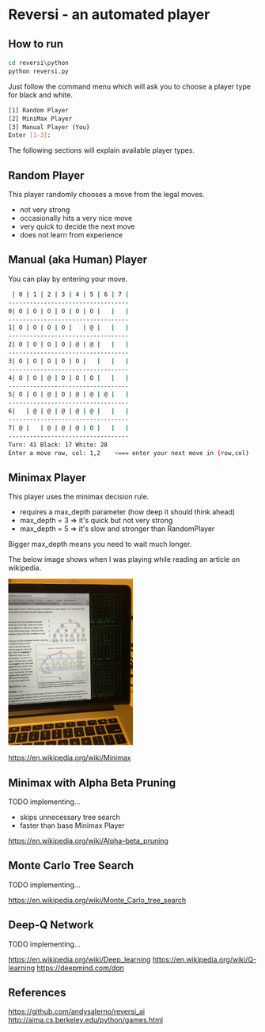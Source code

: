 # Reversi - an automated player

## How to run 

```bash
cd reversi\python
python reversi.py
```

Just follow the command menu which will ask you to choose a player type for black and white.  

```bash
[1] Random Player
[2] MiniMax Player
[3] Manual Player (You)
Enter [1-3]: 
```

The following sections will explain available player types.

## Random Player

This player randomly chooses a move from the legal moves.

- not very strong
- occasionally hits a very nice move
- very quick to decide the next move
- does not learn from experience

## Manual (aka Human) Player

You can play by entering your move.

```bash
 | 0 | 1 | 2 | 3 | 4 | 5 | 6 | 7 | 
----------------------------------
0| O | O | O | O | O | O |   |   | 
----------------------------------
1| O | O | O | O |   | @ |   |   | 
----------------------------------
2| O | O | O | O | @ | @ |   |   | 
----------------------------------
3| O | O | O | O | O |   |   |   | 
----------------------------------
4| O | O | @ | O | O | O |   |   | 
----------------------------------
5| O | O | @ | O | @ | @ | @ |   | 
----------------------------------
6|   | @ | @ | @ | @ | @ |   |   | 
----------------------------------
7| @ |   | @ | @ | @ | O |   |   | 
----------------------------------
Turn: 41 Black: 17 White: 28
Enter a move row, col: 1,2    <=== enter your next move in (row,col)
```

## Minimax Player

This player uses the minimax decision rule. 

- requires a max_depth parameter (how deep it should think ahead)
- max_depth = 3 => it's quick but not very strong
- max_depth = 5 => it's slow and stronger than RandomPlayer

Bigger max_depth means you need to wait much longer.  

The below image shows when I was playing while reading an article on wikipedia.

<img src="images/reversi_play.png" width="50%"/>

https://en.wikipedia.org/wiki/Minimax

## Minimax with Alpha Beta Pruning

TODO implementing...

- skips unnecessary tree search
- faster than base Minimax Player

https://en.wikipedia.org/wiki/Alpha–beta_pruning


## Monte Carlo Tree Search

TODO implementing...

https://en.wikipedia.org/wiki/Monte_Carlo_tree_search

## Deep-Q Network

TODO implementing...

https://en.wikipedia.org/wiki/Deep_learning
https://en.wikipedia.org/wiki/Q-learning
https://deepmind.com/dqn

## References

https://github.com/andysalerno/reversi_ai
http://aima.cs.berkeley.edu/python/games.html
